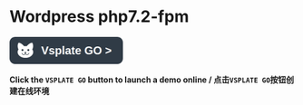 # Wordpress php7.2-fpm

<a href="https://www.vsplate.com/?docker-compose=https://github.com/vsplate/dcenvs/wordpress/php7.2-fpm"><img alt="VSPLATE GO" src="https://raw.githubusercontent.com/vsplate/images/master/vsgo_btn.png" width="200px"></a>

**Click the `VSPLATE GO` button to launch a demo online / 点击`VSPLATE GO`按钮创建在线环境**